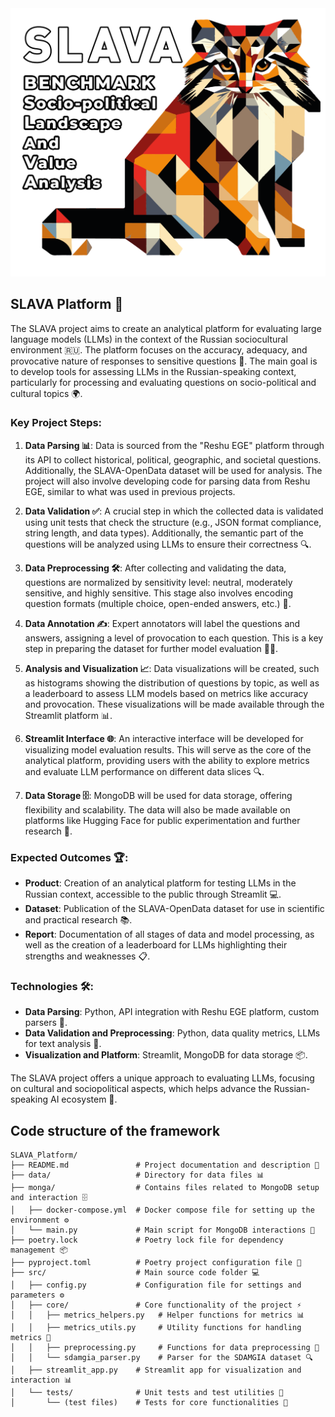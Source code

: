 <div align="center">
  <a href="https://huggingface.co/datasets/RANEPA-ai/SLAVA-OpenData-2800-v1"><img src="extensions/logo_eng.png" alt="SLAVA"></a>
</div align="center">

## SLAVA Platform 🎯

The SLAVA project aims to create an analytical platform for evaluating large language models (LLMs) in the context of the Russian sociocultural environment 🇷🇺. The platform focuses on the accuracy, adequacy, and provocative nature of responses to sensitive questions 🤔. The main goal is to develop tools for assessing LLMs in the Russian-speaking context, particularly for processing and evaluating questions on socio-political and cultural topics 🌍.

### Key Project Steps:

1. **Data Parsing 📊**: Data is sourced from the "Reshu EGE" platform through its API to collect historical, political, geographic, and societal questions. Additionally, the SLAVA-OpenData dataset will be used for analysis. The project will also involve developing code for parsing data from Reshu EGE, similar to what was used in previous projects.

2. **Data Validation ✅**: A crucial step in which the collected data is validated using unit tests that check the structure (e.g., JSON format compliance, string length, and data types). Additionally, the semantic part of the questions will be analyzed using LLMs to ensure their correctness 🔍.

3. **Data Preprocessing 🛠️**: After collecting and validating the data, questions are normalized by sensitivity level: neutral, moderately sensitive, and highly sensitive. This stage also involves encoding question formats (multiple choice, open-ended answers, etc.) 🔢.

4. **Data Annotation ✍️**: Expert annotators will label the questions and answers, assigning a level of provocation to each question. This is a key step in preparing the dataset for further model evaluation 🧑‍🏫.

5. **Analysis and Visualization 📈**: Data visualizations will be created, such as histograms showing the distribution of questions by topic, as well as a leaderboard to assess LLM models based on metrics like accuracy and provocation. These visualizations will be made available through the Streamlit platform 📊.

6. **Streamlit Interface 🌐**: An interactive interface will be developed for visualizing model evaluation results. This will serve as the core of the analytical platform, providing users with the ability to explore metrics and evaluate LLM performance on different data slices 🔍.

7. **Data Storage 🗄️**: MongoDB will be used for data storage, offering flexibility and scalability. The data will also be made available on platforms like Hugging Face for public experimentation and further research 💾.

### Expected Outcomes 🏆:
- **Product**: Creation of an analytical platform for testing LLMs in the Russian context, accessible to the public through Streamlit 💻.
- **Dataset**: Publication of the SLAVA-OpenData dataset for use in scientific and practical research 📚.
- **Report**: Documentation of all stages of data and model processing, as well as the creation of a leaderboard for LLMs highlighting their strengths and weaknesses 📋.

### Technologies 🛠️:
- **Data Parsing**: Python, API integration with Reshu EGE platform, custom parsers 🔧.
- **Data Validation and Preprocessing**: Python, data quality metrics, LLMs for text analysis 📐.
- **Visualization and Platform**: Streamlit, MongoDB for data storage 📦.

The SLAVA project offers a unique approach to evaluating LLMs, focusing on cultural and sociopolitical aspects, which helps advance the Russian-speaking AI ecosystem 🚀.

## Code structure of the framework
```
SLAVA_Platform/
├── README.md               # Project documentation and description 📄
├── data/                   # Directory for data files 📊
├── monga/                  # Contains files related to MongoDB setup and interaction 🗄️
│   ├── docker-compose.yml  # Docker compose file for setting up the environment ⚙️
│   └── main.py             # Main script for MongoDB interactions 📝
├── poetry.lock             # Poetry lock file for dependency management 📦
├── pyproject.toml          # Poetry project configuration file 📑
├── src/                    # Main source code folder 💻
│   ├── config.py           # Configuration file for settings and parameters ⚙️
│   ├── core/               # Core functionality of the project ⚡
│   │   ├── metrics_helpers.py   # Helper functions for metrics 📊
│   │   ├── metrics_utils.py     # Utility functions for handling metrics 🔧
│   │   ├── preprocessing.py     # Functions for data preprocessing 🔄
│   │   └── sdamgia_parser.py    # Parser for the SDAMGIA dataset 🔍
│   ├── streamlit_app.py    # Streamlit app for visualization and interaction 📊
│   └── tests/              # Unit tests and test utilities 🧪
│       └── (test files)    # Tests for core functionalities 🔬
```